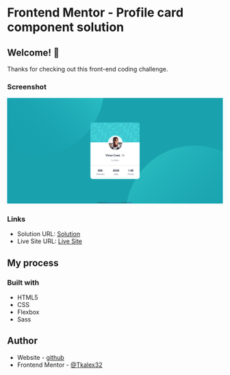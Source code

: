 # Frontend Mentor - Profile card component solution

## Welcome! 👋

Thanks for checking out this front-end coding challenge.

### Screenshot

![Design preview for the Profile card component coding challenge](./screenshot.png)

### Links

- Solution URL: [Solution](https://github.com/Tkalex32/fementor-profilecard)
- Live Site URL: [Live Site](https://fementor-profilecard.netlify.app/)

## My process

### Built with

- HTML5
- CSS
- Flexbox
- Sass

## Author

- Website - [github](https://github.com/Tkalex32/)
- Frontend Mentor - [@Tkalex32](https://www.frontendmentor.io/profile/Tkalex32)